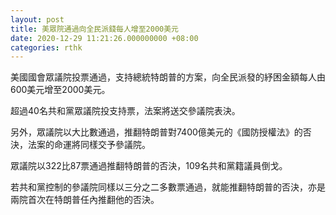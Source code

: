 ```yaml
---
layout: post
title: 美眾院通過向全民派錢每人增至2000美元
date: 2020-12-29 11:21:26.000000000 +08:00
categories: rthk
---
```


美國國會眾議院投票通過，支持總統特朗普的方案，向全民派發的紓困金額每人由600美元增至2000美元。

超過40名共和黨眾議院投支持票，法案將送交參議院表決。

另外，眾議院以大比數通過，推翻特朗普對7400億美元的《國防授權法》的否決，法案的命運將同樣交予參議院。

眾議院以322比87票通過推翻特朗普的否決，109名共和黨籍議員倒戈。

若共和黨控制的參議院同樣以三分之二多數票通過，就能推翻特朗普的否決，亦是兩院首次在特朗普任內推翻他的否決。
